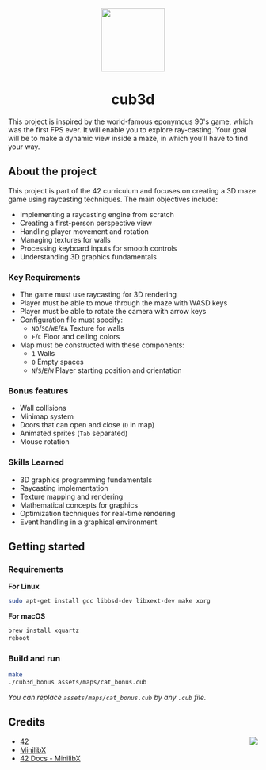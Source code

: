 <div align="center">
  <img height="128" width="128" src="https://github.com/user-attachments/assets/ecc23eb7-63d1-4dca-b4ae-922dfa8f33e1">
  <h1>cub3d</h1>
</div>

This project is inspired by the world-famous eponymous 90's game, which was the first FPS ever. It will enable you to explore ray-casting. Your goal will be to make a dynamic view inside a maze, in which you'll have to find your way.

## About the project
This project is part of the 42 curriculum and focuses on creating a 3D maze game using raycasting techniques. The main objectives include:
- Implementing a raycasting engine from scratch
- Creating a first-person perspective view
- Handling player movement and rotation
- Managing textures for walls
- Processing keyboard inputs for smooth controls
- Understanding 3D graphics fundamentals

### Key Requirements
- The game must use raycasting for 3D rendering
- Player must be able to move through the maze with WASD keys
- Player must be able to rotate the camera with arrow keys
- Configuration file must specify:
  - `NO`/`SO`/`WE`/`EA` Texture for walls
  - `F`/`C` Floor and ceiling colors
- Map must be constructed with these components:
  - `1` Walls
  - `0` Empty spaces
  - `N`/`S`/`E`/`W` Player starting position and orientation

### Bonus features
- Wall collisions
- Minimap system
- Doors that can open and close (`D` in map)
- Animated sprites (`Tab` separated)
- Mouse rotation

### Skills Learned
- 3D graphics programming fundamentals
- Raycasting implementation
- Texture mapping and rendering
- Mathematical concepts for graphics
- Optimization techniques for real-time rendering
- Event handling in a graphical environment

## Getting started
### Requirements
**For Linux**
```bash
sudo apt-get install gcc libbsd-dev libxext-dev make xorg
```

**For macOS**
```bash
brew install xquartz
reboot
```

### Build and run
```bash
make
./cub3d_bonus assets/maps/cat_bonus.cub
```
*You can replace `assets/maps/cat_bonus.cub` by any `.cub` file.*

## Credits
<img align="right" src="https://github.com/user-attachments/assets/099e6b70-35e1-49e3-9ac4-dc3194232eb8">

- [42](https://42.fr/)
- [MinilibX](https://github.com/42Paris/minilibx-linux)
- [42 Docs - MinilibX](https://harm-smits.github.io/42docs/libs/minilibx)
